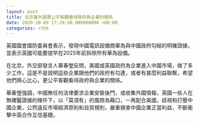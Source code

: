 ```yaml
---
layout: post
title: 北京冀外國更公平客觀看待政府與企業的關係
date: 2020-10-09 17:29:50.000000000 +08:00
categories: rthk
---
```


英國國會國防委員會表示，發現中國電訊設備商華為與中國政府勾結的明確證據，並表示英國可能要提早在2025年前拆除所有華為設備。

在北京，外交部發言人華春瑩反問，美國或英國政府為企業進入中國市場，做了多少工作，這是不是說明這些企業跟他們的政府有勾連，或者有甚麼利益聯繫，希望他們將心比心，更公平客觀看待政府與企業的關係。

華春瑩強調，中國無任何法律要求企業安裝後門，或收集外國情報，英國一些人在無確鑿證據的條件下，以「莫須有」的風險為藉口，一再配合美國，歧視和打壓中國企業，公然違反市場經濟原則和自貿規則，嚴重損害中國企業正當利益，不斷衝擊中英合作互信基礎。
